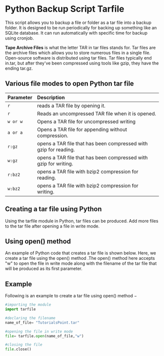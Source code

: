 
# Python Backup Script Tarfile

This script allows you to backup a file or folder as a tar file into a backup folder. It is designed to be run periodically for backing up something like an SQLite database. It can run automatically with specific time for backup using cronjob.

**Tape Archive Files** is what the letter TAR in tar files stands for. Tar files are the archive files which allows you to store numerous files in a single file. Open-source software is distributed using tar files. Tar files typically end in.tar, but after they've been compressed using tools like gzip, they have the ending tar.gz.



## Various file modes to open Python tar file

| Parameter | Description |
| :-------- | :-----------|
| `r`      | reads a TAR file by opening it. |
| `r`      | Reads an uncompressed TAR file when it is opened. |
| `w or w`      | Opens a TAR file for uncompressed writing |
| `a or a`      | Opens a TAR file for appending without compression. |
| `r:gz`      | opens a TAR file that has been compressed with gzip for reading. |
| `w:gz`      | opens a TAR file that has been compressed with gzip for writing. |
| `r:bz2`      | opens a TAR file with bzip2 compression for reading. |
| `w:bz2`      | opens a TAR file with bzip2 compression for writing. |

## Creating a tar file using Python
Using the tarfile module in Python, tar files can be produced. Add more files to the tar file after opening a file in write mode.

## Using open() method
An example of Python code that creates a tar file is shown below. Here, we create a tar file using the open() method .The open() method here accepts "w" to open the file in write mode along with the filename of the tar file that will be produced as its first parameter.

## Example
Following is an example to create a tar file using open() method −

```Python
#importing the module
import tarfile

#declaring the filename
name_of_file= "TutorialsPoint.tar"

#opening the file in write mode
file= tarfile.open(name_of_file,"w")

#closing the file
file.close()
```
